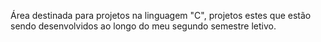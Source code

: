 Área destinada para projetos na linguagem "C", projetos estes que estão sendo desenvolvidos ao longo do meu segundo semestre letivo.
